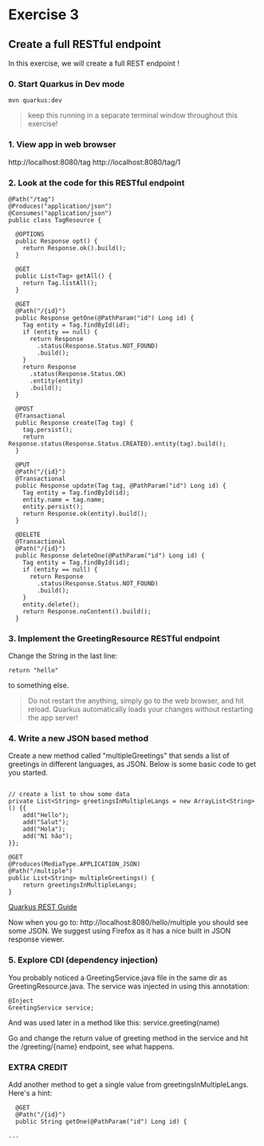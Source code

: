 # Exercise 3
## Create a full RESTful endpoint

In this exercise, we will create a full REST endpoint !

### 0. Start Quarkus in Dev mode


   ```
   mvn quarkus:dev
   ```

> keep this running in a separate terminal window throughout this exercise!

### 1. View app in web browser
http://localhost:8080/tag
http://localhost:8080/tag/1

### 2. Look at the code for this RESTful endpoint

``` 
@Path("/tag")
@Produces("application/json")
@Consumes("application/json")
public class TagResource {

  @OPTIONS
  public Response opt() {
    return Response.ok().build();
  }

  @GET
  public List<Tag> getAll() {
    return Tag.listAll();
  }

  @GET
  @Path("/{id}")
  public Response getOne(@PathParam("id") Long id) {
    Tag entity = Tag.findById(id);
    if (entity == null) {
      return Response
        .status(Response.Status.NOT_FOUND)
        .build();
    }
    return Response
      .status(Response.Status.OK)
      .entity(entity)
      .build();
  }

  @POST
  @Transactional
  public Response create(Tag tag) {
    tag.persist();
    return Response.status(Response.Status.CREATED).entity(tag).build();
  }

  @PUT
  @Path("/{id}")
  @Transactional
  public Response update(Tag tag, @PathParam("id") Long id) {
    Tag entity = Tag.findById(id);
    entity.name = tag.name;
    entity.persist();
    return Response.ok(entity).build();
  }

  @DELETE
  @Transactional
  @Path("/{id}")
  public Response deleteOne(@PathParam("id") Long id) {
    Tag entity = Tag.findById(id);
    if (entity == null) {
      return Response
        .status(Response.Status.NOT_FOUND)
        .build();
    }
    entity.delete();
    return Response.noContent().build();
  }
```


### 3. Implement the GreetingResource RESTful endpoint 
Change the String in the last line:

```return "hello" ```

to something else. 

> Do not restart the anything, simply go to the web browser, and hit reload. Quarkus automatically loads your changes without restarting the app server!

### 4. Write a new JSON based method

Create a new method called "multipleGreetings" that sends a list of greetings in different languages, as JSON. Below is some basic code to get you started. 

```

// create a list to show some data
private List<String> greetingsInMultipleLangs = new ArrayList<String>() {{
    add("Hello");
    add("Salut");
    add("Hola");
    add("Nǐ hǎo");
}};
   
@GET
@Produces(MediaType.APPLICATION_JSON)
@Path("/multiple")
public List<String> multipleGreetings() {
    return greetingsInMultipleLangs;
}

```

[Quarkus REST Guide](https://quarkus.io/guides/rest-json)

Now when you go to: http://localhost:8080/hello/multiple you should see some JSON. We suggest using Firefox as it has a nice built in JSON response viewer.

### 5. Explore CDI (dependency injection) 
You probably noticed a GreetingService.java file in the same dir as GreetingResource.java. The service was injected in using this annotation:
```
@Inject
GreetingService service; 
```
And was used later in a method like this: service.greeting(name)

Go and change the return value of greeting method in the service and hit the /greeting/{name} endpoint, see what happens.
     
### EXTRA CREDIT
Add another method to get a single value from greetingsInMultipleLangs. Here's a hint:

```
  @GET
  @Path("/{id}")
  public String getOne(@PathParam("id") Long id) {

...

```    
